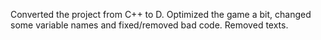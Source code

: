 Converted the project from C++ to D.
Optimized the game a bit, changed some variable names and fixed/removed bad code.
Removed texts.
